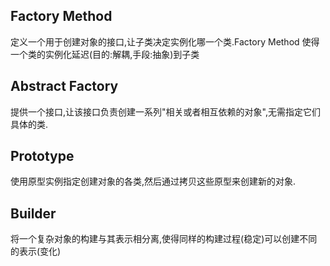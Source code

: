 ## Factory Method
定义一个用于创建对象的接口,让子类决定实例化哪一个类.Factory Method 使得一个类的实例化延迟(目的:解耦,手段:抽象)到子类

## Abstract Factory
提供一个接口,让该接口负责创建一系列"相关或者相互依赖的对象",无需指定它们具体的类.

## Prototype
使用原型实例指定创建对象的各类,然后通过拷贝这些原型来创建新的对象.

## Builder
将一个复杂对象的构建与其表示相分离,使得同样的构建过程(稳定)可以创建不同的表示(变化)
